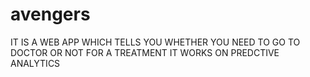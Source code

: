 # avengers
IT IS A WEB APP WHICH TELLS YOU WHETHER YOU NEED TO GO TO DOCTOR OR NOT FOR A TREATMENT
IT WORKS ON PREDCTIVE ANALYTICS
